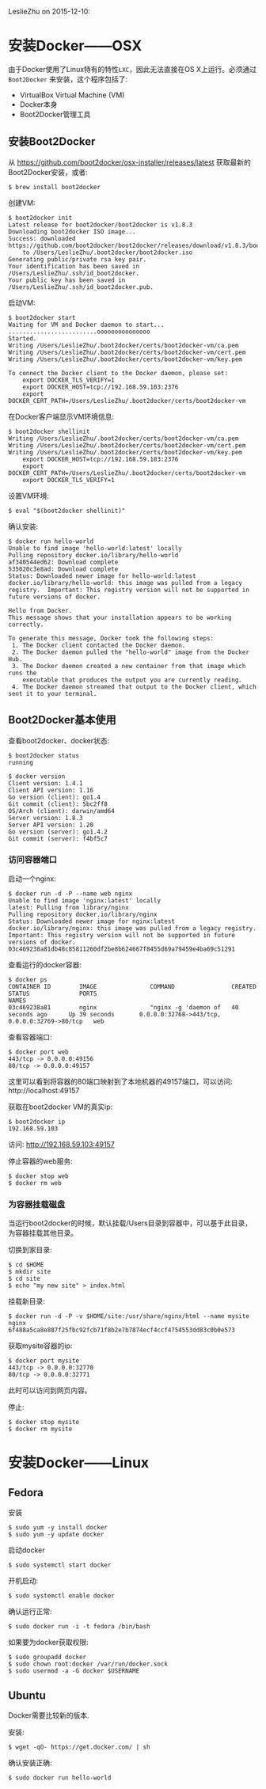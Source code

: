 LeslieZhu on 2015-12-10:


# 安装Docker——OSX


由于Docker使用了Linux特有的特性`LXC`，因此无法直接在OS X上运行。必须通过`Boot2Docker` 来安装，这个程序包括了:

- VirtualBox Virtual Machine (VM)
- Docker本身
- Boot2Docker管理工具


## 安装Boot2Docker

从 https://github.com/boot2docker/osx-installer/releases/latest 获取最新的Boot2Docker安装，或者:

```
$ brew install boot2docker
```

创建VM:

```
$ boot2docker init
Latest release for boot2docker/boot2docker is v1.8.3
Downloading boot2docker ISO image...
Success: downloaded https://github.com/boot2docker/boot2docker/releases/download/v1.8.3/boot2docker.iso
	to /Users/LeslieZhu/.boot2docker/boot2docker.iso
Generating public/private rsa key pair.
Your identification has been saved in /Users/LeslieZhu/.ssh/id_boot2docker.
Your public key has been saved in /Users/LeslieZhu/.ssh/id_boot2docker.pub.
```

启动VM:

```
$ boot2docker start
Waiting for VM and Docker daemon to start...
.........................ooooooooooooooo
Started.
Writing /Users/LeslieZhu/.boot2docker/certs/boot2docker-vm/ca.pem
Writing /Users/LeslieZhu/.boot2docker/certs/boot2docker-vm/cert.pem
Writing /Users/LeslieZhu/.boot2docker/certs/boot2docker-vm/key.pem

To connect the Docker client to the Docker daemon, please set:
    export DOCKER_TLS_VERIFY=1
    export DOCKER_HOST=tcp://192.168.59.103:2376
    export DOCKER_CERT_PATH=/Users/LeslieZhu/.boot2docker/certs/boot2docker-vm
```

在Docker客户端显示VM环境信息:

```
$ boot2docker shellinit
Writing /Users/LeslieZhu/.boot2docker/certs/boot2docker-vm/ca.pem
Writing /Users/LeslieZhu/.boot2docker/certs/boot2docker-vm/cert.pem
Writing /Users/LeslieZhu/.boot2docker/certs/boot2docker-vm/key.pem
    export DOCKER_HOST=tcp://192.168.59.103:2376
    export DOCKER_CERT_PATH=/Users/LeslieZhu/.boot2docker/certs/boot2docker-vm
    export DOCKER_TLS_VERIFY=1
```


设置VM环境:

```
$ eval "$(boot2docker shellinit)"
```


确认安装:

```
$ docker run hello-world
Unable to find image 'hello-world:latest' locally
Pulling repository docker.io/library/hello-world
af340544ed62: Download complete
535020c3e8ad: Download complete
Status: Downloaded newer image for hello-world:latest
docker.io/library/hello-world: this image was pulled from a legacy registry.  Important: This registry version will not be supported in future versions of docker.

Hello from Docker.
This message shows that your installation appears to be working correctly.

To generate this message, Docker took the following steps:
 1. The Docker client contacted the Docker daemon.
 2. The Docker daemon pulled the "hello-world" image from the Docker Hub.
 3. The Docker daemon created a new container from that image which runs the
    executable that produces the output you are currently reading.
 4. The Docker daemon streamed that output to the Docker client, which sent it to your terminal.
```

## Boot2Docker基本使用

查看boot2docker、docker状态:

```
$ boot2docker status
running

$ docker version
Client version: 1.4.1
Client API version: 1.16
Go version (client): go1.4
Git commit (client): 5bc2ff8
OS/Arch (client): darwin/amd64
Server version: 1.8.3
Server API version: 1.20
Go version (server): go1.4.2
Git commit (server): f4bf5c7
```

### 访问容器端口

启动一个nginx:

```
$ docker run -d -P --name web nginx
Unable to find image 'nginx:latest' locally
latest: Pulling from library/nginx
Pulling repository docker.io/library/nginx
Status: Downloaded newer image for nginx:latest
docker.io/library/nginx: this image was pulled from a legacy registry.  Important: This registry version will not be supported in future versions of docker.
03c469238a81db48c85811260df2be8b624667f8455d69a79459e4ba69c51291
```

查看运行的docker容器:

```
$ docker ps
CONTAINER ID        IMAGE               COMMAND                CREATED             STATUS              PORTS                                           NAMES
03c469238a81        nginx               "nginx -g 'daemon of   40 seconds ago      Up 39 seconds       0.0.0.0:32768->443/tcp, 0.0.0.0:32769->80/tcp   web
```

查看容器端口:

```
$ docker port web
443/tcp -> 0.0.0.0:49156
80/tcp -> 0.0.0.0:49157
```

这里可以看到将容器的80端口映射到了本地机器的49157端口，可以访问: http://localhost:49157

获取在boot2docker VM的真实ip:

```
$ boot2docker ip
192.168.59.103
```

访问: http://192.168.59.103:49157


停止容器的web服务:

```
$ docker stop web
$ docker rm web
```

### 为容器挂载磁盘

当运行boot2docker的时候，默认挂载/Users目录到容器中，可以基于此目录，为容器挂载其他目录。

切换到家目录:

```
$ cd $HOME
$ mkdir site
$ cd site
$ echo "my new site" > index.html
```

挂载新目录:

```
$ docker run -d -P -v $HOME/site:/usr/share/nginx/html --name mysite nginx
6f488a5ca8e887f25fbc92fcb71f8b2e7b7874ecf4ccf4754553dd83c0b0e573
```

获取mysite容器的ip:

```
$ docker port mysite
443/tcp -> 0.0.0.0:32770
80/tcp -> 0.0.0.0:32771
```

此时可以访问到网页内容。

停止:

```
$ docker stop mysite
$ docker rm mysite
```


# 安装Docker——Linux


## Fedora

安装

```
$ sudo yum -y install docker
$ sudo yum -y update docker
```

启动docker

```
$ sudo systemctl start docker
```

开机启动:

```
$ sudo systemctl enable docker
```

确认运行正常:

```
$ sudo docker run -i -t fedora /bin/bash
```

如果要为docker获取权限:

```
$ sudo groupadd docker
$ sudo chown root:docker /var/run/docker.sock
$ sudo usermod -a -G docker $USERNAME
```

## Ubuntu

Docker需要比较新的版本.

安装:

```
$ wget -qO- https://get.docker.com/ | sh
```

确认安装正确:

```
$ sudo docker run hello-world
```
